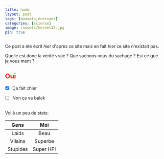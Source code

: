 ```yaml
---
title: humm
layout: post
tags: [mauvais,énervant]
categories: [science]
image: /assets/kernel32.jpg
pin: true
---
```


Ce post a été écrit _hier_ d'après ce site mais en fait hier ce site n'existait pas.

Quelle est donc la vérité vraie ? Que sachons nous du sachage ? Est ce que je vous ment ?

## <span style="color: red;">__Oui__</span>

- [x] Ça fait chier
- [ ] Non ça va balek


<br>
Voilà un peu de stats:

|   Gens   |    Moi    |
| :------: | :-------: |
|  Laids   |   Beau    |
| Vilains  |  Superbe  |
| Stupides | Super HPI |